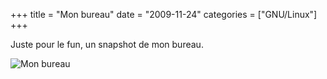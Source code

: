 +++
title = "Mon bureau"
date = "2009-11-24"
categories = ["GNU/Linux"]
+++

Juste pour le fun, un snapshot de mon bureau.

![Mon bureau](/images/00x/mydesktop.jpg)

